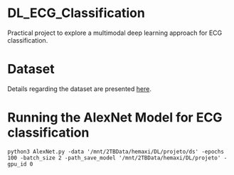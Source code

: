 # DL_ECG_Classification

Practical project to explore a multimodal deep learning approach for ECG classification. 


# Dataset

Details regarding the dataset are presented [here](https://github.com/HemaxiN/DL_ECG_Classification/tree/main/Dataset).


# Running the AlexNet Model for ECG classification

```python3 AlexNet.py -data '/mnt/2TBData/hemaxi/DL/projeto/ds' -epochs 100 -batch_size 2 -path_save_model '/mnt/2TBData/hemaxi/DL/projeto' -gpu_id 0```
